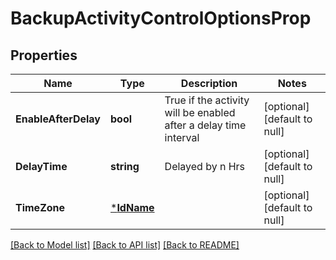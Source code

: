 # BackupActivityControlOptionsProp

## Properties
Name | Type | Description | Notes
------------ | ------------- | ------------- | -------------
**EnableAfterDelay** | **bool** | True if the activity will be enabled after a delay time interval | [optional] [default to null]
**DelayTime** | **string** | Delayed by n Hrs | [optional] [default to null]
**TimeZone** | [***IdName**](IdName.md) |  | [optional] [default to null]

[[Back to Model list]](../README.md#documentation-for-models) [[Back to API list]](../README.md#documentation-for-api-endpoints) [[Back to README]](../README.md)

